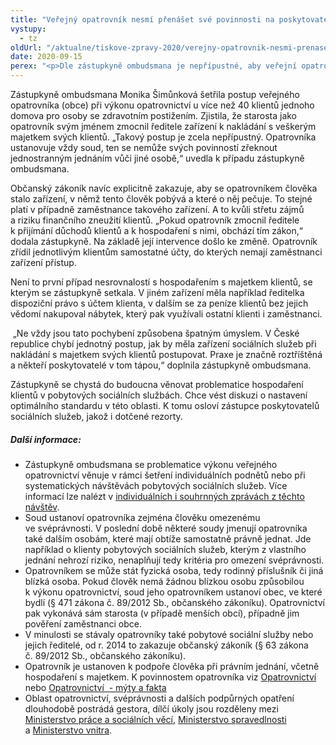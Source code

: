 ```yaml
---
title: "Veřejný opatrovník nesmí přenášet své povinnosti na poskytovatele pobytové sociální služby"
vystupy:
  - tz
oldUrl: "/aktualne/tiskove-zpravy-2020/verejny-opatrovnik-nesmi-prenaset-sve-povinnosti-na-poskytovatele-pobytove-socialni-sluz"
date: 2020-09-15
perex: "<p>Dle zástupkyně ombudsmana je nepřípustné, aby veřejní opatrovníci přenášeli své povinnosti, včetně hospodaření s majetkem opatrovanců, na poskytovatele sociální služby, na níž jsou opatrovanci závislí. Tímto jednáním opatrovníci nejen obchází zákonnou úpravu, ale také vystavují opatrovance nepřiměřenému riziku zneužití.</p>"
---
```


<!-- imported from the old website -->

<p>Zástupkyně ombudsmana Monika Šimůnková šetřila postup veřejného opatrovníka (obce) při výkonu opatrovnictví u více než 40 klientů jednoho domova pro osoby se zdravotním postižením. Zjistila, že starosta jako opatrovník svým jménem zmocnil ředitele zařízení k nakládání s veškerým majetkem svých klientů. „Takový postup je zcela nepřípustný. Opatrovníka ustanovuje vždy soud, ten se nemůže svých povinností zřeknout jednostranným jednáním vůči jiné osobě,“ uvedla k případu zástupkyně ombudsmana.  </p> <p>Občanský zákoník navíc explicitně zakazuje, aby se opatrovníkem člověka stalo zařízení, v němž tento člověk pobývá a které o něj pečuje. To stejné platí v případně zaměstnance takového zařízení. A to kvůli střetu zájmů a riziku finančního zneužití klientů. „Pokud opatrovník zmocnil ředitele k přijímání důchodů klientů a k hospodaření s nimi, obchází tím zákon,“ dodala zástupkyně. Na základě její intervence došlo ke změně. Opatrovník zřídil jednotlivým klientům samostatné účty, do kterých nemají zaměstnanci zařízení přístup.   </p> <p>Není to první případ nesrovnalostí s hospodařením s majetkem klientů, se kterým se zástupkyně setkala. V jiném zařízení měla například ředitelka dispoziční právo s účtem klienta, v dalším se za peníze klientů bez jejich vědomí nakupoval nábytek, který pak využívali ostatní klienti i zaměstnanci.</p> <p> „Ne vždy jsou tato pochybení způsobena špatným úmyslem. V České republice chybí jednotný postup, jak by měla zařízení sociálních služeb při nakládání s majetkem svých klientů postupovat. Praxe je značně roztříštěná a někteří poskytovatelé v tom tápou,“ doplnila zástupkyně ombudsmana. </p> <p>Zástupkyně se chystá do budoucna věnovat problematice hospodaření klientů v pobytových sociálních službách. Chce vést diskuzi o nastavení optimálního standardu v této oblasti. K tomu osloví zástupce poskytovatelů sociálních služeb, jakož i dotčené rezorty.</p> <h5>Další informace:</h5> <p></p><ul><li>Zástupkyně ombudsmana se problematice výkonu veřejného opatrovnictví věnuje v rámci šetření individuálních podnětů nebo při systematických návštěvách pobytových sociálních služeb. Více informací lze nalézt v <a href="https://www.ochrance.cz/ochrana-osob-omezenych-na-svobode/zarizeni-socialnich-sluzeb/" target="_blank">individuálních i souhrnných zprávách z těchto návštěv</a>. </li><li>Soud ustanoví opatrovníka zejména člověku omezenému ve svéprávnosti. V poslední době některé soudy jmenují opatrovníka také dalším osobám, které mají obtíže samostatně právně jednat. Jde například o klienty pobytových sociálních služeb, kterým z vlastního jednání nehrozí riziko, nenaplňují tedy kritéria pro omezení svéprávnosti.</li><li>Opatrovníkem se může stát fyzická osoba, tedy rodinný příslušník či jiná blízká osoba. Pokud člověk nemá žádnou blízkou osobu způsobilou k výkonu opatrovnictví, soud jeho opatrovníkem ustanoví obec, ve které bydlí (§ 471 zákona č. 89/2012 Sb., občanského zákoníku). Opatrovnictví pak vykonává sám starosta (v případě menších obcí), případně jim pověření zaměstnanci obce. </li><li>V minulosti se stávaly opatrovníky také pobytové sociální služby nebo jejich ředitelé, od r. 2014 to zakazuje občanský zákoník (§ 63 zákona č. 89/2012 Sb., občanského zákoníku).  </li><li>Opatrovník je ustanoven k podpoře člověka při právním jednání, včetně hospodaření s majetkem. K povinnostem opatrovníka viz <a href="/uploads-import/Letaky/Opatrovnictvi.pdf" target="_blank">Opatrovnictví</a> nebo <a href="https://www.ochrance.cz/monitorovani-prav-lidi-se-zdravotnim-postizenim/aktuality-z-monitorovani/aktuality-z-monitorovani-2020/opatrovnictvi-myty-a-fakta/" target="_blank">Opatrovnictví  - mýty a fakta</a></li><li>Oblast opatrovnictví, svéprávnosti a dalších podpůrných opatření dlouhodobě postrádá gestora, dílčí úkoly jsou rozděleny mezi <a href="https://www.mpsv.cz/documents/20142/954010/manual_opatrovnictvi.pdf/048c98e3-d201-dc8d-c5d4-2ffbb66f4fcc" target="_blank">Ministerstvo práce a sociálních věcí</a>, <a href="https://www.justice.cz/documents/12681/724488/Zpr%C3%A1va+ke+sv%C3%A9pr%C3%A1vnostem_final_elektronicky.pdf/e920f3c8-4300-40f9-8571-ef20619029ff" target="_blank">Ministerstvo spravedlnosti</a> a <a href="https://www.mvcr.cz/clanek/verejne-opatrovnictvi.aspx" target="_blank">Ministerstvo vnitra</a>.    </li></ul><p></p>
